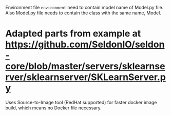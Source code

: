 
Environment file `environment` need to contain model name of Model.py file. Also Model.py file needs to contain the class with the same name, Model.

# Adapted parts from example at https://github.com/SeldonIO/seldon-core/blob/master/servers/sklearnserver/sklearnserver/SKLearnServer.py

Uses Source-to-Image tool (RedHat supported) for faster docker image build, which means no Docker file necessary.